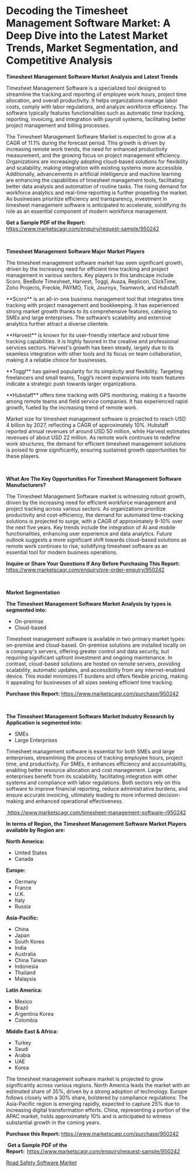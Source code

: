 <p><h1>Decoding the Timesheet Management Software Market: A Deep Dive into the Latest Market Trends, Market Segmentation, and Competitive Analysis</h1></p><p><strong>Timesheet Management Software Market Analysis and Latest Trends</strong></p>
<p><p>Timesheet Management Software is a specialized tool designed to streamline the tracking and reporting of employee work hours, project time allocation, and overall productivity. It helps organizations manage labor costs, comply with labor regulations, and analyze workforce efficiency. The software typically features functionalities such as automatic time tracking, reporting, invoicing, and integration with payroll systems, facilitating better project management and billing processes.</p><p>The Timesheet Management Software Market is expected to grow at a CAGR of 11.1% during the forecast period. This growth is driven by increasing remote work trends, the need for enhanced productivity measurement, and the growing focus on project management efficiency. Organizations are increasingly adopting cloud-based solutions for flexibility and scalability, making integration with existing systems more accessible. Additionally, advancements in artificial intelligence and machine learning are enhancing the capabilities of timesheet management tools, facilitating better data analysis and automation of routine tasks. The rising demand for workforce analytics and real-time reporting is further propelling the market. As businesses prioritize efficiency and transparency, investment in timesheet management software is anticipated to accelerate, solidifying its role as an essential component of modern workforce management.</p></p>
<p><strong>Get a Sample PDF of the Report:&nbsp;</strong> <a href="https://www.marketscagr.com/enquiry/request-sample/950242?utm_campaign=2304&utm_medium=2&utm_source=Github&utm_content=ia&utm_term=07032025&utm_id=timesheet-management-software">https://www.marketscagr.com/enquiry/request-sample/950242</a></p>
<p>&nbsp;</p>
<p><strong>Timesheet Management Software Major Market Players</strong></p>
<p><p>The timesheet management software market has seen significant growth, driven by the increasing need for efficient time tracking and project management in various sectors. Key players in this landscape include Scoro, BeeBole Timesheet, Harvest, Toggl, Avaza, Replicon, ClickTime, Zoho Projects, Freckle, PAYMO, Tick, Journyx, Teamwork, and Hubstaff.</p><p>**Scoro** is an all-in-one business management tool that integrates time tracking with project management and bookkeeping. It has experienced strong market growth thanks to its comprehensive features, catering to SMEs and large enterprises. The software’s scalability and extensive analytics further attract a diverse clientele. </p><p>**Harvest** is known for its user-friendly interface and robust time tracking capabilities. It is highly favored in the creative and professional services sectors. Harvest's growth has been steady, largely due to its seamless integration with other tools and its focus on team collaboration, making it a reliable choice for businesses.</p><p>**Toggl** has gained popularity for its simplicity and flexibility. Targeting freelancers and small teams, Toggl’s recent expansions into team features indicate a strategic push towards larger organizations. </p><p>**Hubstaff** offers time tracking with GPS monitoring, making it a favorite among remote teams and field service companies. It has experienced rapid growth, fueled by the increasing trend of remote work.</p><p>Market size for timesheet management software is projected to reach USD 4 billion by 2027, reflecting a CAGR of approximately 10%. Hubstaff reported annual revenues of around USD 50 million, while Harvest estimates revenues of about USD 22 million. As remote work continues to redefine work structures, the demand for efficient timesheet management solutions is poised to grow significantly, ensuring sustained growth opportunities for these players.</p></p>
<p>&nbsp;</p>
<p><strong>What Are The Key Opportunities For Timesheet Management Software Manufacturers?</strong></p>
<p><p>The Timesheet Management Software market is witnessing robust growth, driven by the increasing need for efficient workforce management and project tracking across various sectors. As organizations prioritize productivity and cost-efficiency, the demand for automated time-tracking solutions is projected to surge, with a CAGR of approximately 8-10% over the next five years. Key trends include the integration of AI and mobile functionalities, enhancing user experience and data analytics. Future outlook suggests a more significant shift towards cloud-based solutions as remote work continues to rise, solidifying timesheet software as an essential tool for modern business operations.</p></p>
<p><strong>Inquire or Share Your Questions If Any Before Purchasing This Report:</strong> <a href="https://www.marketscagr.com/enquiry/pre-order-enquiry/950242?utm_campaign=2304&utm_medium=2&utm_source=Github&utm_content=ia&utm_term=07032025&utm_id=timesheet-management-software">https://www.marketscagr.com/enquiry/pre-order-enquiry/950242</a></p>
<p>&nbsp;</p>
<p><strong>Market Segmentation</strong></p>
<p><strong>The Timesheet Management Software Market Analysis by types is segmented into:</strong></p>
<p><ul><li>On-premise</li><li>Cloud-based</li></ul></p>
<p><p>Timesheet management software is available in two primary market types: on-premise and cloud-based. On-premise solutions are installed locally on a company's servers, offering greater control and data security, but requiring significant upfront investment and ongoing maintenance. In contrast, cloud-based solutions are hosted on remote servers, providing scalability, automatic updates, and accessibility from any internet-enabled device. This model minimizes IT burdens and offers flexible pricing, making it appealing for businesses of all sizes seeking efficient time tracking.</p></p>
<p><strong>Purchase this Report:&nbsp;</strong><a href="https://www.marketscagr.com/purchase/950242?utm_campaign=2304&utm_medium=2&utm_source=Github&utm_content=ia&utm_term=07032025&utm_id=timesheet-management-software">https://www.marketscagr.com/purchase/950242</a></p>
<p>&nbsp;</p>
<p><strong>The Timesheet Management Software Market Industry Research by Application is segmented into:</strong></p>
<p><ul><li>SMEs</li><li>Large Enterprises</li></ul></p>
<p><p>Timesheet management software is essential for both SMEs and large enterprises, streamlining the process of tracking employee hours, project time, and productivity. For SMEs, it enhances efficiency and accountability, enabling better resource allocation and cost management. Large enterprises benefit from its scalability, facilitating integration with other systems and compliance with labor regulations. Both sectors rely on this software to improve financial reporting, reduce administrative burdens, and ensure accurate invoicing, ultimately leading to more informed decision-making and enhanced operational effectiveness.</p></p>
<p><a href="https://www.marketscagr.com/timesheet-management-software-r950242?utm_campaign=2304&utm_medium=2&utm_source=Github&utm_content=ia&utm_term=07032025&utm_id=timesheet-management-software">&nbsp;https://www.marketscagr.com/timesheet-management-software-r950242</a></p>
<p><strong>In terms of Region, the Timesheet Management Software Market Players available by Region are:</strong></p>
<p>
    <p> <strong> North America: </strong>
        <ul>
            <li>United States</li>
            <li>Canada</li>
        </ul>
        </p> 
    <p> <strong> Europe: </strong>
        <ul>
            <li>Germany</li>
            <li>France</li>
            <li>U.K.</li>
            <li>Italy</li>
            <li>Russia</li>
        </ul>
        </p> 
    <p> <strong> Asia-Pacific: </strong>
        <ul>
            <li>China</li>
            <li>Japan</li>
            <li>South Korea</li>
            <li>India</li>
            <li>Australia</li>
            <li>China Taiwan</li>
            <li>Indonesia</li>
            <li>Thailand</li>
            <li>Malaysia</li>
        </ul>
        </p> 
    <p> <strong> Latin America: </strong>
        <ul>
            <li>Mexico</li>
            <li>Brazil</li>
            <li>Argentina Korea</li>
            <li>Colombia</li>
        </ul>
        </p> 
    <p> <strong> Middle East & Africa: </strong>
        <ul>
            <li>Turkey</li>
            <li>Saudi</li>
            <li>Arabia</li>
            <li>UAE</li>
            <li>Korea</li>
        </ul>
    </p>
    </p>
<p><p>The timesheet management software market is projected to grow significantly across various regions. North America leads the market with an estimated share of 35%, driven by a strong adoption of technology. Europe follows closely with a 30% share, bolstered by compliance regulations. The Asia-Pacific region is emerging rapidly, expected to capture 25% due to increasing digital transformation efforts. China, representing a portion of the APAC market, holds approximately 10% and is anticipated to witness substantial growth in the coming years.</p></p>
<p><strong>Purchase this Report: </strong><a href="https://www.marketscagr.com/purchase/950242?utm_campaign=2304&utm_medium=2&utm_source=Github&utm_content=ia&utm_term=07032025&utm_id=timesheet-management-software">https://www.marketscagr.com/purchase/950242</a></p>
<p>&nbsp;<strong>Get a Sample PDF of the Report:&nbsp;&nbsp;</strong><a href="https://www.marketscagr.com/enquiry/request-sample/950242?utm_campaign=2304&utm_medium=2&utm_source=Github&utm_content=ia&utm_term=07032025&utm_id=timesheet-management-software">https://www.marketscagr.com/enquiry/request-sample/950242</a></p>
<p><strong></strong></p>
<p><p><a href="https://github.com/gullattedenna/Market-Research-Report-List-1/blob/main/road-safety-software-market.md?utm_campaign=2304&utm_medium=2&utm_source=Github&utm_content=ia&utm_term=07032025&utm_id=timesheet-management-software">Road Safety Software Market</a></p></p>